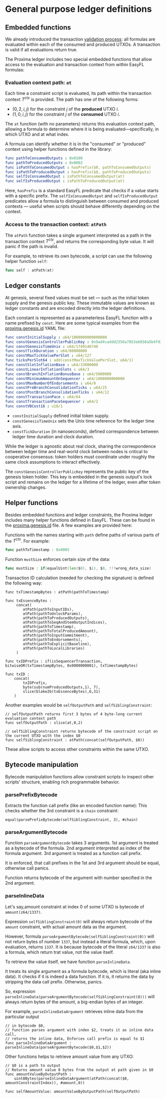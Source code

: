 # General purpose ledger definitions

## Embedded functions
We already introduced the transaction [validation process](txdocs/validation.md): all formulas are evaluated within each of the consumed and produced UTXOs. A transaction is valid if all evaluations return true.

The Proxima ledger includes two special embedded functions that allow access to the evaluation and transaction context from within EasyFL formulas:

### Evaluation context path: `at`
Each time a constraint script is evaluated, its path within the transaction context $T^{ctx}$  is provided. The path has one of the following forms:

* $(0, 2, i, j)$ for the constraint $j$ of the **produced** UTXO $i$.
* $(1, 0, i, j)$ for the constraint $j$ of the **consumed** UTXO $i$.

The `at` function (with no parameters) returns this evaluation context path, allowing a formula to determine where it is being evaluated—specifically, in which UTXO and at what index.

A formula can identify whether it is in the "consumed" or "produced" context using helper functions defined in the library:
```yaml
func pathToConsumedOutputs : 0x0100
func pathToProducedOutputs : 0x0002
func isPathToConsumedOutput : hasPrefix($0, pathToConsumedOutputs)
func isPathToProducedOutput : hasPrefix($0, pathToProducedOutputs)
func selfIsConsumedOutput : isPathToConsumedOutput(at)
func selfIsProducedOutput : isPathToProducedOutput(at)
```
Here, `hasPrefix` is a standard EasyFL predicate that checks if a value starts with a specific prefix. The `selfIsConsumedOutput` and `selfIsProducedOutput` predicates allow a formula to distinguish between consumed and produced contexts — useful when scripts should behave differently depending on the context.

### Access to the transaction context: `atPath`

The `atPath` function takes a single argument interpreted as a path in the transaction context $T^{ctx}$, and returns the corresponding byte value. It will panic if the path is invalid.

For example, to retrieve its own bytecode, a script can use the following helper function `self`:
```go
func self : atPath(at)
```

## Ledger constants
At genesis, several fixed values must be set — such as the initial token supply and the genesis public key. These immutable values are known as ledger constants and are encoded directly into the ledger definitions.

Each constant is represented as a parameterless EasyFL function with a name prefixed by `const`. Here are some typical examples from the [proxima.genesis.id](ledgerdocs/genesis.id.md) YAML file:

```yaml
func constInitialSupply : u64/1000000000000000
func constGenesisControllerPublicKey : 0x9ad4caddd2356a7853eb038a5b4fd3197522af51af4073584260c53bbfaf1816
func constGenesisTimeUnix : u64/1749146740
func constTickDuration : u64/80000000
func constMaxTickValuePerSlot : u64/127
func ticksPerSlot64 : add(constMaxTickValuePerSlot, u64/1)
func constSlotInflationBase : u64/33000000
func constLinearInflationSlots : u64/3
func constBranchInflationBonusBase : u64/5000000
func constMinimumAmountOnSequencer : u64/1000000000000
func constMaxNumberOfEndorsements : u64/8
func constPreBranchConsolidationTicks : u64/25
func constPostBranchConsolidationTicks : u64/12
func constTransactionPace : u64/64
func constTransactionPaceSequencer : u64/2
func constVBCost16 : u16/1
```
* `constInitialSupply` defined initial token supply. 
* `constGenesisTimeUnix` sets the Unix time reference for the ledger time axis.
* `constTickDuration` (in nanoseconds), defined correspondence between ledger time duration and clock duration.

While the ledger is agnostic about real clock, sharing the correspondence between ledger time and real-world clock between nodes is critical to cooperative consensus: token holders must coordinate under roughly the same clock assumptions to interact effectively.

The `constGenesisControllerPublicKey` represents the public key of the genesis token holder. This key is embedded in the genesis output's lock script and remains on the ledger for a lifetime of the ledger, even after token ownership changes.

## Helper functions
Besides embedded functions and ledger constraints, the Proxima ledger includes many helper functions defined in EasyFL. These can be found in the [proxima.genesis.id](ledgerdocs/genesis.id.md) file. A few examples are provided here:

Functions with the names starting with `path` define paths of various parts of the $T^{ctx}$. For example:
```go
func pathToTimestamp : 0x0005
```
Function `mustSize` enforces certain size of the data:
```go
func mustSize : if(equalUint(len($0), $1), $0, !!!wrong_data_size)
```

Transaction ID calculation (needed for checking the signature) is defined the following way:
```
func txTimestampBytes : atPath(pathToTimestamp)
	
func txEssenceBytes :
     concat(
        atPath(pathToInputIDs), 
        atPath(pathToUnlockParams),
        atPath(pathToProducedOutputs), 
        atPath(pathToSeqAndStemOutputIndices),
        atPath(pathToTimestamp),
        atPath(pathToTotalProducedAmount),
        atPath(pathToInputCommitment), 
        atPath(pathToEndorsements),
        atPath(pathToExplicitBaseline),
        atPath(pathToLocalLibraries)
     )

func txIDPrefix : if(isSequencerTransaction, bitwiseOR(txTimestampBytes, 0x0000000001), txTimestampBytes)

func txID : 
    concat(
        txIDPrefix, 
        byte(sub(numProducedOutputs,1), 7), 
        slice(blake2b(txEssenceBytes),6,31)
    )
```
Another examples would be `selfOutputPath` and `selfSiblingConstraint`:
```
// selfOutputPath returns first 3 bytes of 4 byte-long current evaluation context path
func selfOutputPath : slice(at,0,2)

// selfSiblingConstraint returns bytecode of the constraint script on the current UTXO with the index $0
func selfSiblingConstraint : atPath(concat(selfOutputPath, $0))
```
These allow scripts to access other constraints within the same UTXO.

## Bytecode manipulation

Bytecode manipulation functions allow constraint scripts to inspect other scripts' structure, enabling rich programmable behavior.

### parsePrefixBytecode
Extracts the function call prefix (like an encoded function name):
This checks whether the 3rd constraint is a `chain` constraint:
```
equal(parsePrefixBytecode(selfSiblingConstraint, 3), #chain)
```

### parseArgumentBytecode
Function `parseArgumentBytecode` takes 3 arguments. 1st argument is treated as a bytecode of the formula. 2nd argument interpreted as index of the formula argument.
3rd argument is treated as a function call prefix.

It is enforced, that call prefixes in the 1st and 3rd argument should be equal, otherwise call panics. 

Function returns bytecode of the argument with number specified in the 2nd argument.  

### parseInlineData

Let's say,amount constraint at index 0 of some UTXO is bytecode of `amount(z64/1337)`.

Expression `selfSiblingConstraint(0)` will always return bytecode of the `amount` constraint, with actual amount data as the argument.

However, formula `parseArgumentBytecode(selfSiblingConstraint(0))` will not return bytes of number `1337`, but instead a literal formula, which, upon evaluation, returns `1337`. It is because bytecode of the literal `z64/1337` is also a formula, which return trat value, not the value itself. 

To retrieve the value itself, we have function `parseInlineData`.

It treats its single argument as a formula bytecode, which is literal (aka inline data). It checks if it is indeed a data function. If it is, it returns the data by stripping the data call prefix. Otherwise, panics.  

So, expression `parseInlineData(parseArgumentBytecode(selfSiblingConstraint(0)))` will always return bytes of the amount, a big-endian bytes of an integer.

For example, `parseInlineDataArgument` retrieves inline data from the particular output
```
// in bytecode $0, 
// function parses argument with index $2, treats it as inline data call, 
// returns the inline data, Enforces call prefix is equal to $1
func parseInlineDataArgument : parseInlineData(parseArgumentBytecode($0,$1,$2))
```
Other functions helps to retrieve amount value from any UTXO: 
```
// $0 is a path to output
// Returns amount value 8 bytes from the output at path given in $0
func amountValueByOutputPath : 
    uint8Bytes(parseInlineDataArgument(atPath(concat($0, amountConstraintIndex)), #amount,0))

func selfAmountValue: amountValueByOutputPath(selfOutputPath)

```